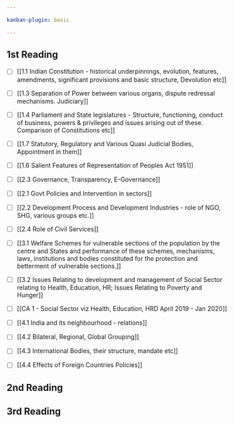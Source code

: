```yaml
---

kanban-plugin: basic

---
```


## 1st Reading

- [ ] [[1.1 Indian Constitution - historical underpinnings, evolution, features, amendments, significant provisions and basic structure, Devolution etc]]
- [ ] [[1.3 Separation of Power between various organs, dispute redressal mechanisms. Judiciary]]
- [ ] [[1.4 Parliament and State legislatures - Structure, functioning, conduct of business, powers & privileges and issues arising out of these. Comparison of Constitutions etc]]
- [ ] [[1.7 Statutory, Regulatory and Various Quasi Judicial Bodies, Appointment in them]]
- [ ] [[1.6 Salient Features of Representation of Peoples Act 1951]]
- [ ] [[2.3 Governance, Transparency, E-Governance]]
- [ ] [[2.1 Govt Policies and Intervention in sectors]]
- [ ] [[2.2 Development Process and Development Industries - role of NGO, SHG, various groups etc.]]
- [ ] [[2.4 Role of Civil Services]]
- [ ] [[3.1 Welfare Schemes for vulnerable sections of the population by the centre and States and performance of these schemes, mechanisms, laws, institutions and bodies constituted for the protection and betterment of vulnerable sections.]]
- [ ] [[3.2 Issues Relating to development and management of Social Sector relating to Health, Education, HR; Issues Relating to Poverty and Hunger]]
- [ ] [[CA 1 - Social Sector viz Health, Education, HRD April 2019 - Jan 2020]]
- [ ] [[4.1 India and its neighbourhood - relations]]
- [ ] [[4.2 Bilateral, Regional, Global Grouping]]
- [ ] [[4.3 International Bodies, their structure, mandate etc]]
- [ ] [[4.4 Effects of Foreign Countries Policies]]


## 2nd Reading



## 3rd Reading



